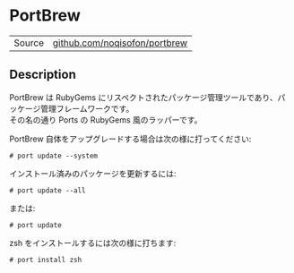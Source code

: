 PortBrew
======================================================================

<table>
 <tbody>
  <tr>
   <td>Source</td>
   <td> <a href="http://github.com/noqisofon/portbrew">github.com/noqisofon/portbrew</a> </td>
  </tr>
 </tbody>
</table>

Description
----------------------------------------------------------------------

PortBrew は RubyGems にリスペクトされたパッケージ管理ツールであり、パッケージ管理フレームワークです。  
その名の通り Ports の RubyGems 風のラッパーです。

PortBrew 自体をアップグレードする場合は次の様に打ってください:

    # port update --system

インストール済みのパッケージを更新するには:

    # port update --all

または:

    # port update

zsh をインストールするには次の様に打ちます:

    # port install zsh
